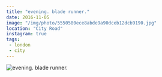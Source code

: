 ```yaml
---
title: "evening. blade runner."
date: 2016-11-05
image: "/img/photo/5550580ece8abde9a90dceb12dcb9190.jpg"
location: "City Road"
instagram: true
tags:
 - london
 - city
---
```


![evening. blade runner.](/img/photo/5550580ece8abde9a90dceb12dcb9190.jpg)
